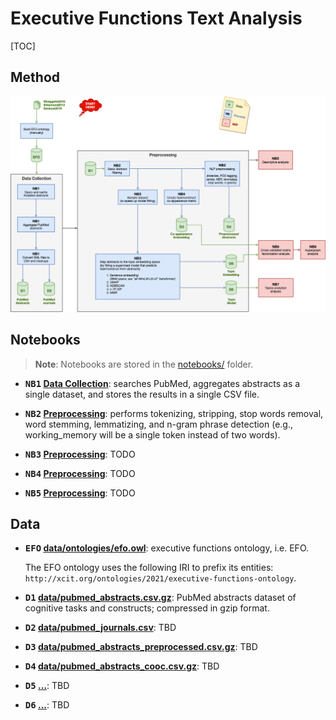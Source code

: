 # Executive Functions Text Analysis

[TOC]

## Method


![method pipeline](docs/pipeline.drawio.png)


## Notebooks

> **Note**: Notebooks are stored in the [notebooks/](notebooks/) folder.

- **<kbd>NB1</kbd> [Data Collection](notebooks/1%20Data%20Collection.ipynb)**: searches PubMed, aggregates abstracts as a single dataset, and stores the results in a single CSV file.

- **<kbd>NB2</kbd> [Preprocessing](notebooks/2%20Preprocessing.ipynb)**: performs tokenizing, stripping, stop words removal, word stemming, lemmatizing, and n-gram phrase detection (e.g., working_memory will be a single token instead of two words).

- **<kbd>NB3</kbd> [Preprocessing](notebooks/2%20Preprocessing.ipynb)**: TODO

- **<kbd>NB4</kbd> [Preprocessing](notebooks/2%20Preprocessing.ipynb)**: TODO

- **<kbd>NB5</kbd> [Preprocessing](notebooks/2%20Preprocessing.ipynb)**: TODO

## Data

- **<kbd>EFO</kbd> [data/ontologies/efo.owl](data/ontologies/efo.owl)**: executive functions ontology, i.e. EFO.
  
  The EFO ontology uses the following IRI to prefix its entities: `http://xcit.org/ontologies/2021/executive-functions-ontology`.

- **<kbd>D1</kbd> [data/pubmed_abstracts.csv.gz](data/pubmed_abstracts.csv.gz)**: PubMed abstracts dataset of cognitive tasks and constructs; compressed in gzip format.
- **<kbd>D2</kbd> [data/pubmed_journals.csv](data/pubmed_journals.csv)**: TBD

- **<kbd>D3</kbd> [data/pubmed_abstracts_preprocessed.csv.gz](data/pubmed_abstracts_preprocessed.csv.gz)**: TBD

- **<kbd>D4</kbd> [data/pubmed_abstracts_cooc.csv.gz](data/pubmed_abstracts_cooc.csv.gz)**: TBD

- **<kbd>D5</kbd> [...]()**: TBD

- **<kbd>D6</kbd> [...]()**: TBD
